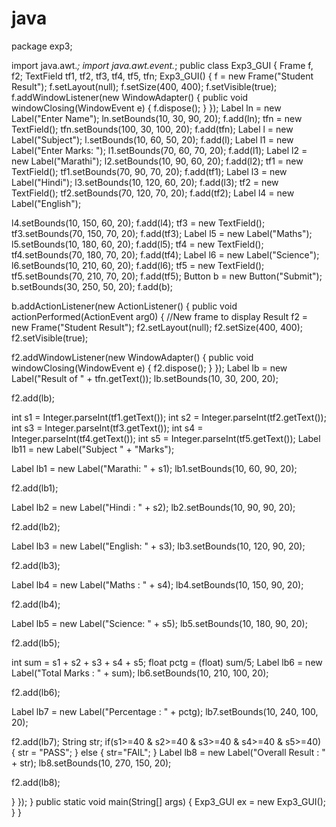 # java
package exp3;

import java.awt.*;
import java.awt.event.*;
public class Exp3_GUI {
Frame f, f2;
TextField tf1, tf2, tf3, tf4, tf5, tfn;
Exp3_GUI() {
f = new Frame("Student Result");
f.setLayout(null);
f.setSize(400, 400);
f.setVisible(true);
f.addWindowListener(new WindowAdapter() {
public void windowClosing(WindowEvent e) {
f.dispose();
}
});
Label ln = new Label("Enter Name");
ln.setBounds(10, 30, 90, 20);
f.add(ln);
tfn = new TextField();
tfn.setBounds(100, 30, 100, 20);
f.add(tfn);
Label l = new Label("Subject");
l.setBounds(10, 60, 50, 20);
f.add(l);
Label l1 = new Label("Enter Marks: ");
l1.setBounds(70, 60, 70, 20);
f.add(l1);
Label l2 = new Label("Marathi");
l2.setBounds(10, 90, 60, 20);
f.add(l2);
tf1 = new TextField();
tf1.setBounds(70, 90, 70, 20);
f.add(tf1);
Label l3 = new Label("Hindi");
l3.setBounds(10, 120, 60, 20);
f.add(l3);
tf2 = new TextField();
tf2.setBounds(70, 120, 70, 20);
f.add(tf2);
Label l4 = new Label("English");


l4.setBounds(10, 150, 60, 20);
f.add(l4);
tf3 = new TextField();
tf3.setBounds(70, 150, 70, 20);
f.add(tf3);
Label l5 = new Label("Maths");
l5.setBounds(10, 180, 60, 20);
f.add(l5);
tf4 = new TextField();
tf4.setBounds(70, 180, 70, 20);
f.add(tf4);
Label l6 = new Label("Science");
l6.setBounds(10, 210, 60, 20);
f.add(l6);
tf5 = new TextField();
tf5.setBounds(70, 210, 70, 20);
f.add(tf5);
Button b = new Button("Submit");
b.setBounds(30, 250, 50, 20);
f.add(b);

b.addActionListener(new ActionListener() {
public void actionPerformed(ActionEvent arg0) {
//New frame to display Result
f2 = new Frame("Student Result");
f2.setLayout(null);
f2.setSize(400, 400);
f2.setVisible(true);

f2.addWindowListener(new WindowAdapter() {
public void windowClosing(WindowEvent e) {
f2.dispose();
}
});
Label lb = new Label("Result of " +
tfn.getText());
lb.setBounds(10, 30, 200, 20);

f2.add(lb);

int s1 = Integer.parseInt(tf1.getText());
int s2 = Integer.parseInt(tf2.getText());
int s3 = Integer.parseInt(tf3.getText());
int s4 = Integer.parseInt(tf4.getText());
int s5 = Integer.parseInt(tf5.getText());
Label lb11 = new Label("Subject " + "Marks");


Label lb1 = new Label("Marathi: " + s1);
lb1.setBounds(10, 60, 90, 20);

f2.add(lb1);

Label lb2 = new Label("Hindi : " + s2);
lb2.setBounds(10, 90, 90, 20);

f2.add(lb2);

Label lb3 = new Label("English: " + s3);
lb3.setBounds(10, 120, 90, 20);

f2.add(lb3);

Label lb4 = new Label("Maths : " + s4);
lb4.setBounds(10, 150, 90, 20);

f2.add(lb4);

Label lb5 = new Label("Science: " + s5);
lb5.setBounds(10, 180, 90, 20);

f2.add(lb5);

int sum = s1 + s2 + s3 + s4 + s5;
float pctg = (float) sum/5;
Label lb6 = new Label("Total Marks : " + sum);
lb6.setBounds(10, 210, 100, 20);

f2.add(lb6);

Label lb7 = new Label("Percentage : " + pctg);
lb7.setBounds(10, 240, 100, 20);

f2.add(lb7);
String str;
if(s1>=40 & s2>=40 & s3>=40 & s4>=40 & s5>=40) {
str = "PASS";
}
else {
str="FAIL";
}
Label lb8 = new Label("Overall Result : " + str);
lb8.setBounds(10, 270, 150, 20);

f2.add(lb8);

}
});
}
public static void main(String[] args) {
Exp3_GUI ex = new Exp3_GUI();
}
}
